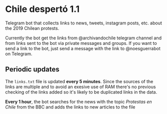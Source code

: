# Chile despertó 1.1

Telegram bot that collects links to news, tweets, instagram posts, etc. about the 2019 Chilean protests.

Currently the bot get the links from @archivandochile telegram channel and from links sent to the bot via private messages and groups.
If you want to send a link to the bot, just send a message with the link to @noesguerrabot on Telegram.

## Periodic updates

The ``links.txt`` file is updated **every 5 minutes**. 
Since the sources of the links are multiple and to avoid an exesive use of RAM there's no previous checking of the links added so it's 
likely to be duplicated links in the data.

**Every 1 hour**, the bot searches for the news with the topic _Protestas en Chile_ from the BBC and adds the links to new articles to the 
file  
